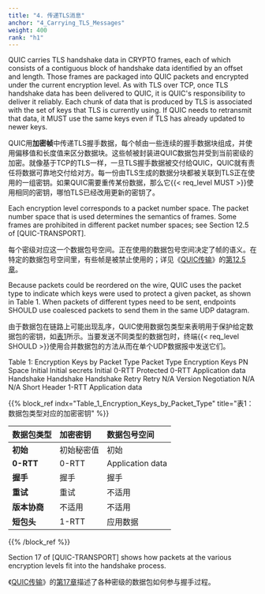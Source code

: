 ```yaml
---
title: "4. 传递TLS消息"
anchor: "4_Carrying_TLS_Messages"
weight: 400
rank: "h1"
---
```


QUIC carries TLS handshake data in CRYPTO frames, each of which consists of a contiguous block of handshake data identified by an offset and length. Those frames are packaged into QUIC packets and encrypted under the current encryption level. As with TLS over TCP, once TLS handshake data has been delivered to QUIC, it is QUIC's responsibility to deliver it reliably. Each chunk of data that is produced by TLS is associated with the set of keys that TLS is currently using. If QUIC needs to retransmit that data, it MUST use the same keys even if TLS has already updated to newer keys.

QUIC用**加密帧**中传递TLS握手数据，每个帧由一些连续的握手数据块组成，并使用偏移值和长度值来区分数据块。这些帧被封装进QUIC数据包并受到当前密级的加密。就像基于TCP的TLS一样，一旦TLS握手数据被交付给QUIC，QUIC就有责任将数据可靠地交付给对方。每一份由TLS生成的数据分块都被关联到TLS正在使用的一组密钥。如果QUIC需要重传某份数据，那么它{{< req_level MUST >}}使用相同的密钥，哪怕TLS已经改用更新的密钥了。

Each encryption level corresponds to a packet number space. The packet number space that is used determines the semantics of frames. Some frames are prohibited in different packet number spaces; see Section 12.5 of [QUIC-TRANSPORT].

每个密级对应这一个数据包号空间。正在使用的数据包号空间决定了帧的语义。在特定的数据包号空间里，有些帧是被禁止使用的；详见《[QUIC传输]()》的[第12.5章]()。

Because packets could be reordered on the wire, QUIC uses the packet type to indicate which keys were used to protect a given packet, as shown in Table 1. When packets of different types need to be sent, endpoints SHOULD use coalesced packets to send them in the same UDP datagram.

由于数据包在链路上可能出现乱序，QUIC使用数据包类型来表明用于保护给定数据包的密钥，如[表1]()所示。当要发送不同类型的数据包时，终端{{< req_level SHOULD >}}使用合并数据包的方法从而在单个UDP数据报中发送它们。

Table 1: Encryption Keys by Packet Type
Packet Type	Encryption Keys	PN Space
Initial	Initial secrets	Initial
0-RTT Protected	0-RTT	Application data
Handshake	Handshake	Handshake
Retry	Retry	N/A
Version Negotiation	N/A	N/A
Short Header	1-RTT	Application data

{{% block_ref
indx="Table_1_Encryption_Keys_by_Packet_Type"
title="表1：数据包类型对应的加密密钥" %}}

| 数据包类型     | 加密密钥  | 数据包号空间           |
|:----------|:------|:-----------------|
| **初始**    | 初始秘密值 | 初始               |
| **0-RTT** | 0-RTT | Application data |
| **握手**    | 握手    | 握手               |
| **重试**    | 重试    | 不适用              |
| **版本协商**  | 不适用   | 不适用              |
| **短包头**   | 1-RTT | 应用数据             |

{{% /block_ref %}}

Section 17 of [QUIC-TRANSPORT] shows how packets at the various encryption levels fit into the handshake process.

《[QUIC传输]()》的[第17章]()描述了各种密级的数据包如何参与握手过程。

